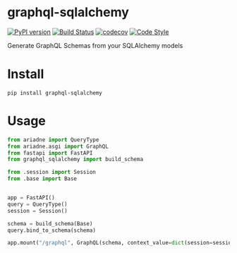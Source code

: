 # graphql-sqlalchemy

[![PyPI version](https://badge.fury.io/py/graphql-sqlalchemy.svg)](https://badge.fury.io/py/graphql-sqlalchemy)
[![Build Status](https://travis-ci.com/gzzo/graphql-sqlalchemy.svg?branch=master)](https://travis-ci.com/gzzo/graphql-sqlalchemy)
[![codecov](https://codecov.io/gh/gzzo/graphql-sqlalchemy/branch/master/graph/badge.svg)](https://codecov.io/gh/gzzo/graphql-sqlalchemy)
[![Code Style](https://img.shields.io/badge/code%20style-black-000000.svg)](https://github.com/ambv/black)

Generate GraphQL Schemas from your SQLAlchemy models

# Install
```
pip install graphql-sqlalchemy
```

# Usage

```python
from ariadne import QueryType
from ariadne.asgi import GraphQL
from fastapi import FastAPI
from graphql_sqlalchemy import build_schema

from .session import Session
from .base import Base


app = FastAPI()
query = QueryType()
session = Session()

schema = build_schema(Base)
query.bind_to_schema(schema)

app.mount("/graphql", GraphQL(schema, context_value=dict(session=session)))
```
